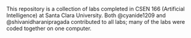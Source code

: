 This repository is a collection of labs completed in CSEN 166 (Artificial Intelligence) at Santa Clara University. 
Both @cyanide1209 and @shivanidharanipragada contributed to all labs; many of the labs were coded together on one computer.

